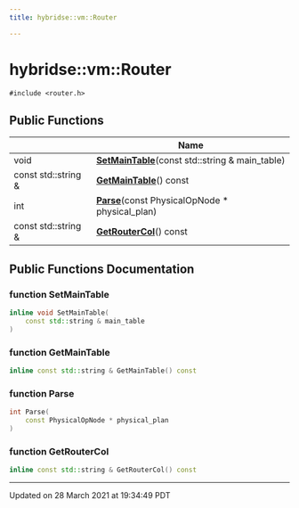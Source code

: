 ```yaml
---
title: hybridse::vm::Router

---
```


# hybridse::vm::Router




`#include <router.h>`

## Public Functions

|                | Name           |
| -------------- | -------------- |
| void | **[SetMainTable](/hybridse/usage/api/markdownClasses/classhybridse_1_1vm_1_1_router.md#function-setmaintable)**(const std::string & main_table) |
| const std::string & | **[GetMainTable](/hybridse/usage/api/markdownClasses/classhybridse_1_1vm_1_1_router.md#function-getmaintable)**() const |
| int | **[Parse](/hybridse/usage/api/markdownClasses/classhybridse_1_1vm_1_1_router.md#function-parse)**(const PhysicalOpNode * physical_plan) |
| const std::string & | **[GetRouterCol](/hybridse/usage/api/markdownClasses/classhybridse_1_1vm_1_1_router.md#function-getroutercol)**() const |

## Public Functions Documentation

### function SetMainTable

```cpp
inline void SetMainTable(
    const std::string & main_table
)
```


### function GetMainTable

```cpp
inline const std::string & GetMainTable() const
```


### function Parse

```cpp
int Parse(
    const PhysicalOpNode * physical_plan
)
```


### function GetRouterCol

```cpp
inline const std::string & GetRouterCol() const
```


-------------------------------

Updated on 28 March 2021 at 19:34:49 PDT